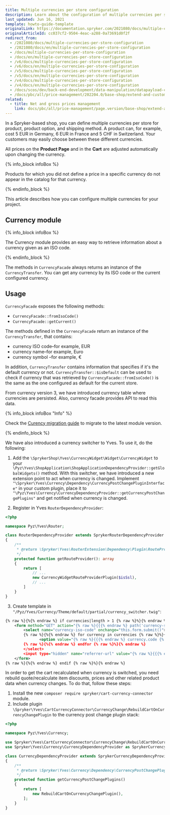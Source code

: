 ```yaml
---
title: Multiple currencies per store configuration
description: Learn about the configuration of multiple currencies per store for your Spryker based projects.
last_updated: Jun 16, 2021
template: howto-guide-template
originalLink: https://documentation.spryker.com/2021080/docs/multiple-currencies-per-store-configuration
originalArticleId: cc037cf2-9504-4eac-a288-0a73691d0f2f
redirect_from:
  - /2021080/docs/multiple-currencies-per-store-configuration
  - /2021080/docs/en/multiple-currencies-per-store-configuration
  - /docs/multiple-currencies-per-store-configuration
  - /docs/en/multiple-currencies-per-store-configuration
  - /v6/docs/multiple-currencies-per-store-configuration
  - /v6/docs/en/multiple-currencies-per-store-configuration
  - /v5/docs/multiple-currencies-per-store-configuration
  - /v5/docs/en/multiple-currencies-per-store-configuration
  - /v4/docs/multiple-currencies-per-store-configuration
  - /v4/docs/en/multiple-currencies-per-store-configuration
  - /docs/scos/dev/back-end-development/data-manipulation/datapayload-conversion/multiple-currencies-per-store-configuration.html
  - /docs/pbc/all/price-management/202204.0/base-shop/extend-and-customize/multiple-currencies-per-store-configuration.html
related:
  - title: Net and gross prices management
    link: docs/pbc/all/price-management/page.version/base-shop/extend-and-customize/configuration-of-price-modes-and-types.html
---
```


In a Spryker-based shop, you can define multiple currencies per store for product, product option, and shipping method. A product can, for example, cost 5 EUR in Germany, 6 EUR in France and 5 CHF in Switzerland. Your customers may easily choose between these different currencies.

All prices on the **Product Page** and in the **Cart** are adjusted automatically upon changing the currency.

{% info_block infoBox %}

Products for which you did not define a price in a specific currency do not appear in the catalog for that currency.

{% endinfo_block %}

This article describes how you can configure multiple currencies for your project.

## Currency module

{% info_block infoBox %}

The Currency module provides an easy way to retrieve information about a currency given as an ISO code.

{% endinfo_block %}


The methods in `CurrencyFacade` always returns an instance of the `CurrencyTransfer`. You can get any currency by its ISO code or the current configured currency.

## Usage

`CurrencyFacade` exposes the following methods:

- `CurrencyFacade::fromIsoCode()`
- `CurrencyFacade::getCurrent()`

The methods defined in the `CurrencyFacade` return an instance of the `CurrencyTransfer`, that contains:

- currency ISO code–for example, EUR
- currency name–for example, Euro
- currency symbol –for example, €

In addition, `CurrencyTransfer` contains information that specifies if it's the default currency or not. `CurrencyTransfer::$isDefault` can be used to check if currency that was retrieved by `CurrencyFacade::fromIsoCode()` is the same as the one configured as default for the current store.

From currency version 3, we have introduced currency table where currencies are persisted. Also, currency facade provides API to read this data.

{% info_block infoBox "Info" %}

Check the [Curency migration guide](/docs/pbc/all/price-management/{{site.version}}/base-shop/install-and-upgrade/upgrade-modules/upgrade-the-currency-module.html) to migrate to the latest  module version.

{% endinfo_block %}

We have also introduced a currency switcher to Yves. To use it, do the following:

1. Add the `\SprykerShop\Yves\CurrencyWidget\Widget\CurrencyWidget` to your `\Pyz\Yves\ShopApplication\ShopApplicationDependencyProvider::getGlobalWidgets()` method. With this switcher, we have introduced a new extension point to act when currency is changed. Implement `"\Spryker\Yves\Currency\Dependency\CurrencyPostChangePluginInterface"` in your custom plugin, place it to `"\Pyz\Yves\Currency\CurrencyDependencyProvider::getCurrencyPostChangePlugins"` and get notified when currency is changed.

2. Register in Yves `RouterDependencyProvider`:

```php
<?php

namespace Pyz\Yves\Router;

class RouterDependencyProvider extends SprykerRouterDependencyProvider
{
    /**
     * @return \Spryker\Yves\RouterExtension\Dependency\Plugin\RouteProviderPluginInterface[]
     */
    protected function getRouteProvider(): array
    {
        return [
            // ...
            new CurrencyWidgetRouteProviderPlugin($isSsl),
            // ...
        ]
    }
}
```

3. Create template in `"/Pyz/Yves/Currency/Theme/default/partial/currency_switcher.twig"`:

```xml
{% raw %}{%{% endraw %} if currencies|length > 1 {% raw %}%}{% endraw %}
    <form method="GET" action="{% raw %}{{{% endraw %} path('currency-switch') {% raw %}}}{% endraw %}" data-component="currency-switch">
        <select name="currency-iso-code" onchange="this.form.submit()">
        {% raw %}{%{% endraw %} for currency in currencies {% raw %}%}{% endraw %}
               <option value="{% raw %}{{{% endraw %} currency.code {% raw %}}}{% endraw %}" {% raw %}{{{% endraw %} (currency.code == currentCurrency) ? 'selected' : ''{% raw %}}}{% endraw %}>{% raw %}{{{% endraw %} currency.name | trans {% raw %}}}{% endraw %}</option>
        {% raw %}{%{% endraw %} endfor {% raw %}%}{% endraw %}
        </select>
        <input type="hidden" name="referrer-url" value="{% raw %}{{{% endraw %} app.request.requestUri {% raw %}}}{% endraw %}" />
    </form>
{% raw %}{%{% endraw %} endif {% raw %}%}{% endraw %}
```

In order to get the cart recalculated when currency is switched, you need rebuild quote/recalculate item discounts, prices and other related product data when currency changes. To do that, follow these steps:

1. Install the new `composer require spryker/cart-currency-connector` module.
2. Include plugin `\Spryker\Yves\CartCurrencyConnector\CurrencyChange\RebuildCartOnCurrencyChangePlugin` to the currency post change plugin stack:

```php
<?php

namespace Pyz\Yves\Currency;

use Spryker\Yves\CartCurrencyConnector\CurrencyChange\RebuildCartOnCurrencyChangePlugin;
use Spryker\Yves\Currency\CurrencyDependencyProvider as SprykerCurrencyDependencyProvider;

class CurrencyDependencyProvider extends SprykerCurrencyDependencyProvider
{
    /**
     * @return \Spryker\Yves\Currency\Dependency\CurrencyPostChangePluginInterface[]
     */
    protected function getCurrencyPostChangePlugins()
    {
        return [
            new RebuildCartOnCurrencyChangePlugin(),
        ];
    }
}
```

